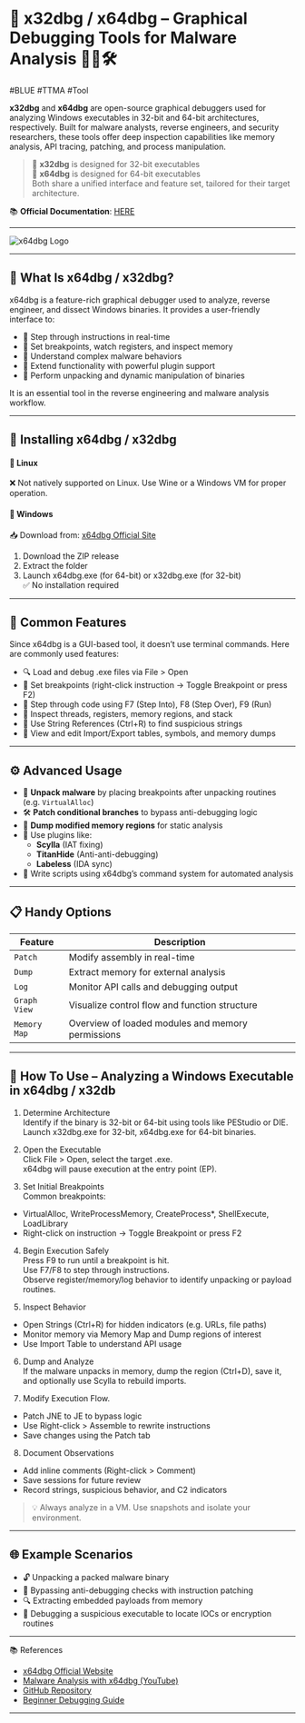# 🐞 x32dbg / x64dbg – Graphical Debugging Tools for Malware Analysis 🧠🧩🛠️  
#BLUE #TTMA #Tool  

**x32dbg** and **x64dbg** are open-source graphical debuggers used for analyzing Windows executables in 32-bit and 64-bit architectures, respectively. Built for malware analysts, reverse engineers, and security researchers, these tools offer deep inspection capabilities like memory analysis, API tracing, patching, and process manipulation.

> 🔄 **x32dbg** is designed for 32-bit executables  
> 🔁 **x64dbg** is designed for 64-bit executables  
Both share a unified interface and feature set, tailored for their target architecture.

📚 **Official Documentation**: [HERE](https://x64dbg.com)

---

![x64dbg Logo](https://x64dbg.com/assets/images/logo.png)

---

## 🔧 What Is x64dbg / x32dbg?

x64dbg is a feature-rich graphical debugger used to analyze, reverse engineer, and dissect Windows binaries. It provides a user-friendly interface to:

- 🧬 Step through instructions in real-time  
- 🎯 Set breakpoints, watch registers, and inspect memory  
- 🧠 Understand complex malware behaviors  
- 🔌 Extend functionality with powerful plugin support  
- 🧪 Perform unpacking and dynamic manipulation of binaries  

It is an essential tool in the reverse engineering and malware analysis workflow.

---

## 🚀 Installing x64dbg / x32dbg

#### 🔹 **Linux**  
❌ Not natively supported on Linux. Use Wine or a Windows VM for proper operation.

#### 🔹 Windows
📥 Download from: [x64dbg Official Site](https://x64dbg.com/)
1. Download the ZIP release
2. Extract the folder
3. Launch x64dbg.exe (for 64-bit) or x32dbg.exe (for 32-bit)  
    ✅ No installation required

---

## 🧰 Common Features

Since x64dbg is a GUI-based tool, it doesn’t use terminal commands. Here are commonly used features:

- 🔍 Load and debug .exe files via File > Open
- 📌 Set breakpoints (right-click instruction → Toggle Breakpoint or press F2)
- 🧠 Step through code using F7 (Step Into), F8 (Step Over), F9 (Run)
- 🧵 Inspect threads, registers, memory regions, and stack
- 🔎 Use String References (Ctrl+R) to find suspicious strings
- 📜 View and edit Import/Export tables, symbols, and memory dumps

---

## ⚙️ Advanced Usage

- 🧪 **Unpack malware** by placing breakpoints after unpacking routines (e.g. `VirtualAlloc`)
- 🛠 **Patch conditional branches** to bypass anti-debugging logic
- 💾 **Dump modified memory regions** for static analysis
- 🔌 Use plugins like:
    - **Scylla** (IAT fixing)
    - **TitanHide** (Anti-anti-debugging)
    - **Labeless** (IDA sync)
- 📜 Write scripts using x64dbg’s command system for automated analysis

---

## 📋 Handy Options

|Feature|Description|
|---|---|
|`Patch`|Modify assembly in real-time|
|`Dump`|Extract memory for external analysis|
|`Log`|Monitor API calls and debugging output|
|`Graph View`|Visualize control flow and function structure|
|`Memory Map`|Overview of loaded modules and memory permissions|

---

## 📂 How To Use – Analyzing a Windows Executable in x64dbg / x32db

1. Determine Architecture  
Identify if the binary is 32-bit or 64-bit using tools like PEStudio or DIE.  
Launch x32dbg.exe for 32-bit, x64dbg.exe for 64-bit binaries.

2. Open the Executable  
Click File > Open, select the target .exe.  
x64dbg will pause execution at the entry point (EP).

3. Set Initial Breakpoints  
Common breakpoints:  
- VirtualAlloc, WriteProcessMemory, CreateProcess*, ShellExecute, LoadLibrary
- Right-click on instruction → Toggle Breakpoint or press F2

4. Begin Execution Safely  
Press F9 to run until a breakpoint is hit.  
Use F7/F8 to step through instructions.  
Observe register/memory/log behavior to identify unpacking or payload routines.

5. Inspect Behavior  
- Open Strings (Ctrl+R) for hidden indicators (e.g. URLs, file paths)
- Monitor memory via Memory Map and Dump regions of interest
- Use Import Table to understand API usage

6. Dump and Analyze  
If the malware unpacks in memory, dump the region (Ctrl+D), save it, and optionally use Scylla to rebuild imports.

7. Modify Execution Flow.
- Patch JNE to JE to bypass logic
- Use Right-click > Assemble to rewrite instructions
- Save changes using the Patch tab

8. Document Observations    
- Add inline comments (Right-click > Comment)
- Save sessions for future review
- Record strings, suspicious behavior, and C2 indicators

>💡 Always analyze in a VM. Use snapshots and isolate your environment.

---
  
## 🌐 Example Scenarios

- 🔓 Unpacking a packed malware binary
- 👀 Bypassing anti-debugging checks with instruction patching
- 🔍 Extracting embedded payloads from memory
- 🧰 Debugging a suspicious executable to locate IOCs or encryption routines

---

📚 References

- [x64dbg Official Website](https://x64dbg.com/)
- [Malware Analysis with x64dbg (YouTube)](https://www.youtube.com/watch?v=acMYzQZb1LY)
- [GitHub Repository](https://github.com/x64dbg/x64dbg)
- [Beginner Debugging Guide](https://www.youtube.com/watch?v=VYPSZr9L8Go)


---